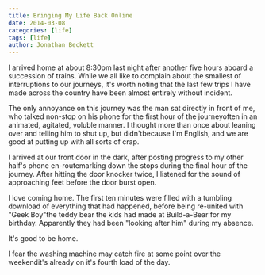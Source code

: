 ```yaml
---
title: Bringing My Life Back Online
date: 2014-03-08
categories: [life]
tags: [life]
author: Jonathan Beckett
---
```


I arrived home at about 8:30pm last night after another five hours aboard a succession of trains. While we all like to complain about the smallest of interruptions to our journeys, it's worth noting that the last few trips I have made across the country have been almost entirely without incident.

The only annoyance on this journey was the man sat directly in front of me, who talked non-stop on his phone for the first hour of the journeyoften in an animated, agitated, voluble manner. I thought more than once about leaning over and telling him to shut up, but didn'tbecause I'm English, and we are good at putting up with all sorts of crap.

I arrived at our front door in the dark, after posting progress to my other half's phone en-routemarking down the stops during the final hour of the journey. After hitting the door knocker twice, I listened for the sound of approaching feet before the door burst open.

I love coming home. The first ten minutes were filled with a tumbling download of everything that had happened, before being re-united with "Geek Boy"the teddy bear the kids had made at Build-a-Bear for my birthday. Apparently they had been "looking after him" during my absence.

It's good to be home.

I fear the washing machine may catch fire at some point over the weekendit's already on it's fourth load of the day.